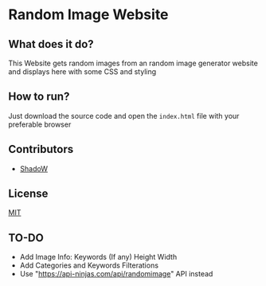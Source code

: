 # Random Image Website

## What does it do?

This Website gets random images from an random image generator website and displays here with some CSS and styling

## How to run?

Just download the source code and open the `index.html` file with your preferable browser

## Contributors

- [ShadoW](https://github.com/shadowcool)

## License

[MIT](https://choosealicense.com/licenses/mit/)

## TO-DO

- Add Image Info:
    Keywords (If any)
    Height
    Width
- Add Categories and Keywords Filterations
- Use "https://api-ninjas.com/api/randomimage" API instead